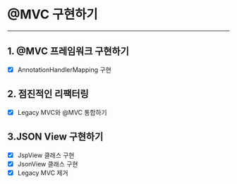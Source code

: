 # @MVC 구현하기

---

## 1. @MVC 프레임워크 구현하기
- [x] AnnotationHandlerMapping 구현  

## 2. 점진적인 리팩터링
- [x] Legacy MVC와 @MVC 통합하기

## 3.JSON View 구현하기
- [x] JspView 클래스 구현
- [x] JsonView 클래스 구현
- [x] Legacy MVC 제거

